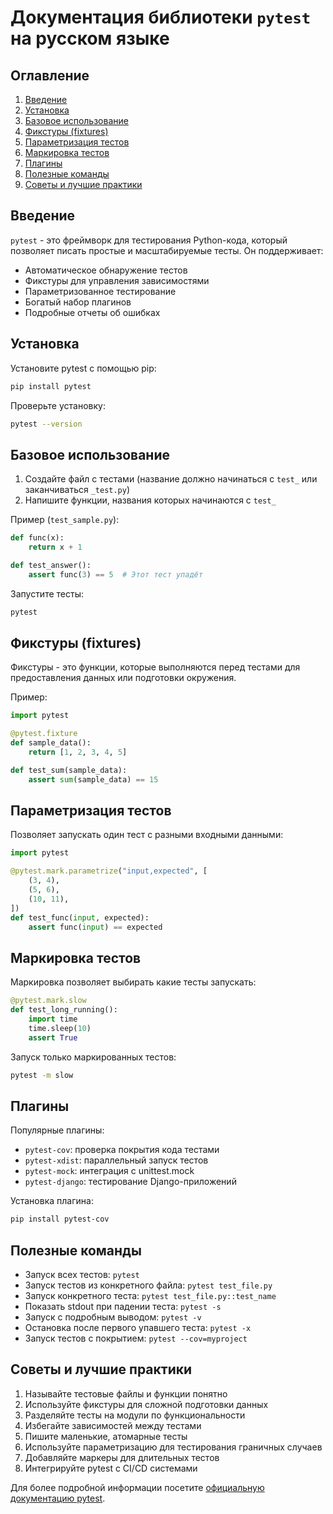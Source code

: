 # Документация библиотеки `pytest` на русском языке

## Оглавление
1. [Введение](#введение)
2. [Установка](#установка)
3. [Базовое использование](#базовое-использование)
4. [Фикстуры (fixtures)](#фикстуры-fixtures)
5. [Параметризация тестов](#параметризация-тестов)
6. [Маркировка тестов](#маркировка-тестов)
7. [Плагины](#плагины)
8. [Полезные команды](#полезные-команды)
9. [Советы и лучшие практики](#советы-и-лучшие-практики)

## Введение

`pytest` - это фреймворк для тестирования Python-кода, который позволяет писать простые и масштабируемые тесты. Он поддерживает:
- Автоматическое обнаружение тестов
- Фикстуры для управления зависимостями
- Параметризованное тестирование
- Богатый набор плагинов
- Подробные отчеты об ошибках

## Установка

Установите pytest с помощью pip:

```bash
pip install pytest
```

Проверьте установку:

```bash
pytest --version
```

## Базовое использование

1. Создайте файл с тестами (название должно начинаться с `test_` или заканчиваться `_test.py`)
2. Напишите функции, названия которых начинаются с `test_`

Пример (`test_sample.py`):

```python
def func(x):
    return x + 1

def test_answer():
    assert func(3) == 5  # Этот тест упадёт
```

Запустите тесты:

```bash
pytest
```

## Фикстуры (fixtures)

Фикстуры - это функции, которые выполняются перед тестами для предоставления данных или подготовки окружения.

Пример:

```python
import pytest

@pytest.fixture
def sample_data():
    return [1, 2, 3, 4, 5]

def test_sum(sample_data):
    assert sum(sample_data) == 15
```

## Параметризация тестов

Позволяет запускать один тест с разными входными данными:

```python
import pytest

@pytest.mark.parametrize("input,expected", [
    (3, 4),
    (5, 6),
    (10, 11),
])
def test_func(input, expected):
    assert func(input) == expected
```

## Маркировка тестов

Маркировка позволяет выбирать какие тесты запускать:

```python
@pytest.mark.slow
def test_long_running():
    import time
    time.sleep(10)
    assert True
```

Запуск только маркированных тестов:

```bash
pytest -m slow
```

## Плагины

Популярные плагины:
- `pytest-cov`: проверка покрытия кода тестами
- `pytest-xdist`: параллельный запуск тестов
- `pytest-mock`: интеграция с unittest.mock
- `pytest-django`: тестирование Django-приложений

Установка плагина:

```bash
pip install pytest-cov
```

## Полезные команды

- Запуск всех тестов: `pytest`
- Запуск тестов из конкретного файла: `pytest test_file.py`
- Запуск конкретного теста: `pytest test_file.py::test_name`
- Показать stdout при падении теста: `pytest -s`
- Запуск с подробным выводом: `pytest -v`
- Остановка после первого упавшего теста: `pytest -x`
- Запуск тестов с покрытием: `pytest --cov=myproject`

## Советы и лучшие практики

1. Называйте тестовые файлы и функции понятно
2. Используйте фикстуры для сложной подготовки данных
3. Разделяйте тесты на модули по функциональности
4. Избегайте зависимостей между тестами
5. Пишите маленькие, атомарные тесты
6. Используйте параметризацию для тестирования граничных случаев
7. Добавляйте маркеры для длительных тестов
8. Интегрируйте pytest с CI/CD системами

Для более подробной информации посетите [официальную документацию pytest](https://docs.pytest.org/).
